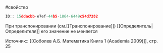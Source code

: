 #свойство 

```javascript
ID:: 15ddacbb-e7ef-44b5-1864-6449c54d7282 
```

При транспонировании (см.[[Транспонирование]]) [[Определитель|Определителя]] его значение не меняется

Источник:: [[Соболев А.Б. Математика Книга 1 (Academia 2009)]], стр. 25